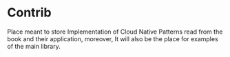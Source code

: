 # Contrib

Place meant to store Implementation of Cloud Native Patterns read from the book and their application, moreover, It will also be the place for examples of the main library.

